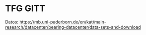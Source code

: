 # TFG GITT

Datos:
https://mb.uni-paderborn.de/en/kat/main-research/datacenter/bearing-datacenter/data-sets-and-download
